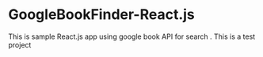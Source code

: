 # GoogleBookFinder-React.js
This is sample React.js app using google book API for search . 
This is a test project
